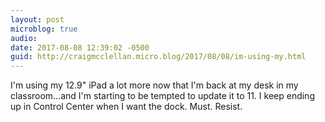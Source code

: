 ```yaml
---
layout: post
microblog: true
audio: 
date: 2017-08-08 12:39:02 -0500
guid: http://craigmcclellan.micro.blog/2017/08/08/im-using-my.html
---
```

I'm using my 12.9" iPad a lot more now that I'm back at my desk in my classroom...and I'm starting to be tempted to update it to 11. I keep ending up in Control Center when I want the dock. Must. Resist.
